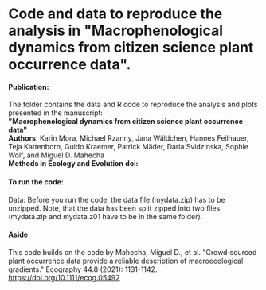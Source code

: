 # Code and data to reproduce the analysis in "Macrophenological dynamics from citizen science plant occurrence data".

#### Publication:
The folder contains the data and R code to reproduce the analysis and plots presented in the manuscript: \
**"Macrophenological dynamics from citizen science plant occurrence data"** \
**Authors**: Karin Mora, Michael Rzanny, Jana Wäldchen, Hannes Feilhauer, Teja Kattenborn, Guido Kraemer, Patrick Mäder, Daria Svidzinska, Sophie Wolf, and Miguel D. Mahecha \
**Methods in Ecology and Evolution**
**doi:**


#### To run the code:
Data: Before you run the code, the data file (mydata.zip) has to be unzipped. Note, that the data has been split zipped into two files (mydata.zip and mydata.z01 have to be in the same folder).


#### Aside
This code builds on the code by
Mahecha, Miguel D., et al. "Crowd‐sourced plant occurrence data provide a reliable description of macroecological gradients." Ecography 44.8 (2021): 1131-1142.
https://doi.org/10.1111/ecog.05492



